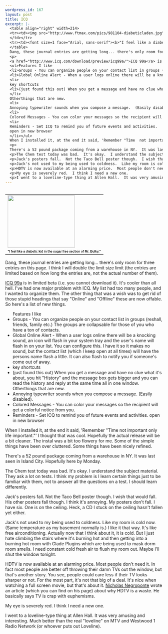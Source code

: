 ```yaml
--- 
wordpress_id: 167
layout: post
title: ICQ
excerpt: |-
  <table align="right" width=214>
  <tr><td><img src="http://www.ftmax.com/pics/981104-diabeticladen.jpg" height="168" width="214">
  </td></tr>
  <tr><td><font size=1 face="Arial, sans-serif"><b>"I feel like a diabetic kid in the sugar free section of Mr. Bulky."</b></font></td></tr>
  </table>
  Dang, these journal entries are getting long... there's only room for three entries on this page.  I think I will double the limit size limit (the entries are limited based on how long the entries are, not the actual number of them).
  <p>
  <a href="http://www.icq.com/download/preview/icq99a/">ICQ 99a</a> is in limited beta (i.e. you cannot download it).  It's cooler than all hell.  I've had one major problem with ICQ. My list had too many people, and I wanted to organize them.  The other thing that was a wish was to get rid of those stupid headings that say "Online" and "Offline" these are now offable.  So here's a list of new things.
  <ul>Features I like
  <li>Groups - You can organize people on your contact list in groups (reshall, friends, family etc.)  The groups are collapsable for those of you who have a ton of contacts.
  <li>Global Online Alert - When a user logs online there will be a knocking sound, an icon will flash in your system tray and the user's name will flash in on your list.  You can configure this.  I have it so it makes no sound, but the contact list (which I keep open at all times) will have the persons name flash a little.  It can also flash to notify you if someone's come out of away.
  <li>
  key shortcuts
  <li>(just found this out) When you get a message and have no clue what it's about, you hit "History" and the message box gets bigger and you can read the history and reply at the same time all in one window.
  </li>
  Otherthings that are new.
  <li>
  Annoying typewriter sounds when you compose a message.  (Easily disabled).
  <li>
  Colored Messages - You can color your messages so the recipient will get a colorful notice from you. 
  <li>
  Reminders - Set ICQ to remind you of future events and activities.
  open in new browser
  </li></ul>
  When I installed it, at the end it said, 'Remember "Time  not important only life important."'  I thought that was cool.  Hopefully the actual release will be a bit cleaner.  The instal was a bit too flowery for me.  Some of the simple things have been over cluttered.  Some things have been nicely refined.
  <p>
  There's a 52 pound package coming from a warehouse in NY.  It was last seen in Island City.  Hopefully here by Monday.
  <p>The Chem test today was bad.  It's okay.  I understand the subject material.  They ask a lot on tests.  I think my problem is I learn certain things just to be familiar with them, not to answer all the questions on a test.  I should learn differently.
  <p>Jack's posters fall.  Not the Taco Bell poster though.  I wish that would fall.  His other posters fall though.  I think it's annoying.  My posters don't fall.  I have six.  One is on the ceiling.  Heck, a CD I stuck on the ceiling hasn't fallen yet either.
  <p>Jack's not used to my being used to coldness.  Like my room is cold now.  (Same temperature as my basement normally is.)  I like it that way.  It's like free airconditioning.  Actually now that I think about it, it is cold.  But I just hate climbing the stairs where it's burning hot and then getting into a burning hot room with Glade Plugins which are being used to mask dorm room smells.  I need constant cold fresh air to flush my room out.  Maybe I'll shut the window tonight.
  <p>HDTV is now available at an alarming price.  Most people don't need it.  In fact most people are better off throwing their damn TVs out the window, but that's another story.  You see, people could care less if their TV looks sharper or not.  For the most part, it's not that big of a deal.  It's nice when watching a full screen movie, but that's about it.  <a href="http://www.media.mit.edu/~nicholas/">Nicholas Negroponte</a> wrote an article (which you can find on his page) about why HDTV is a waste.  He basically says TV is crap with euphemisms.
  <p>My eye is severely red.  I think I need a new one.
  <p>I went to a loveline-type thing at Allen Hall.  It was very amusing and interesting.  Much better than the real "loveline" on MTV and Westwood 1 Radio Network (or whoever puts out Loveline).
---
```

<table align="right" width=214>
<tr><td><img src="http://www.ftmax.com/pics/981104-diabeticladen.jpg" height="168" width="214">
</td></tr>
<tr><td><font size=1 face="Arial, sans-serif"><b>"I feel like a diabetic kid in the sugar free section of Mr. Bulky."</b></font></td></tr>
</table>
Dang, these journal entries are getting long... there's only room for three entries on this page.  I think I will double the limit size limit (the entries are limited based on how long the entries are, not the actual number of them).
<p>
<a href="http://www.icq.com/download/preview/icq99a/">ICQ 99a</a> is in limited beta (i.e. you cannot download it).  It's cooler than all hell.  I've had one major problem with ICQ. My list had too many people, and I wanted to organize them.  The other thing that was a wish was to get rid of those stupid headings that say "Online" and "Offline" these are now offable.  So here's a list of new things.
<ul>Features I like
<li>Groups - You can organize people on your contact list in groups (reshall, friends, family etc.)  The groups are collapsable for those of you who have a ton of contacts.
<li>Global Online Alert - When a user logs online there will be a knocking sound, an icon will flash in your system tray and the user's name will flash in on your list.  You can configure this.  I have it so it makes no sound, but the contact list (which I keep open at all times) will have the persons name flash a little.  It can also flash to notify you if someone's come out of away.
<li>
key shortcuts
<li>(just found this out) When you get a message and have no clue what it's about, you hit "History" and the message box gets bigger and you can read the history and reply at the same time all in one window.
</li>
Otherthings that are new.
<li>
Annoying typewriter sounds when you compose a message.  (Easily disabled).
<li>
Colored Messages - You can color your messages so the recipient will get a colorful notice from you. 
<li>
Reminders - Set ICQ to remind you of future events and activities.
open in new browser
</li></ul>
When I installed it, at the end it said, 'Remember "Time  not important only life important."'  I thought that was cool.  Hopefully the actual release will be a bit cleaner.  The instal was a bit too flowery for me.  Some of the simple things have been over cluttered.  Some things have been nicely refined.
<p>
There's a 52 pound package coming from a warehouse in NY.  It was last seen in Island City.  Hopefully here by Monday.
<p>The Chem test today was bad.  It's okay.  I understand the subject material.  They ask a lot on tests.  I think my problem is I learn certain things just to be familiar with them, not to answer all the questions on a test.  I should learn differently.
<p>Jack's posters fall.  Not the Taco Bell poster though.  I wish that would fall.  His other posters fall though.  I think it's annoying.  My posters don't fall.  I have six.  One is on the ceiling.  Heck, a CD I stuck on the ceiling hasn't fallen yet either.
<p>Jack's not used to my being used to coldness.  Like my room is cold now.  (Same temperature as my basement normally is.)  I like it that way.  It's like free airconditioning.  Actually now that I think about it, it is cold.  But I just hate climbing the stairs where it's burning hot and then getting into a burning hot room with Glade Plugins which are being used to mask dorm room smells.  I need constant cold fresh air to flush my room out.  Maybe I'll shut the window tonight.
<p>HDTV is now available at an alarming price.  Most people don't need it.  In fact most people are better off throwing their damn TVs out the window, but that's another story.  You see, people could care less if their TV looks sharper or not.  For the most part, it's not that big of a deal.  It's nice when watching a full screen movie, but that's about it.  <a href="http://www.media.mit.edu/~nicholas/">Nicholas Negroponte</a> wrote an article (which you can find on his page) about why HDTV is a waste.  He basically says TV is crap with euphemisms.
<p>My eye is severely red.  I think I need a new one.
<p>I went to a loveline-type thing at Allen Hall.  It was very amusing and interesting.  Much better than the real "loveline" on MTV and Westwood 1 Radio Network (or whoever puts out Loveline).
